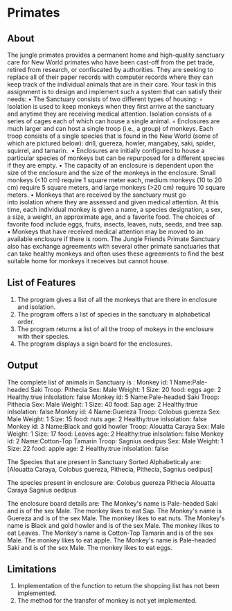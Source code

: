 # Primates 
## About
The jungle primates provides a permanent home and high-quality sanctuary care for New World primates who have been cast-off from the pet trade, retired from research, or confiscated by authorities. They are seeking to replace all of their paper records with computer records where they can keep track of the individual animals that are in their care. Your task in this assignment is to design and implement such a system that can satisfy their needs:
	•	The Sanctuary consists of two different types of housing:
	◦	Isolation is used to keep monkeys when they first arrive at the sanctuary and anytime they are receiving medical attention. Isolation consists of a series of cages each of which can house a single animal.
	◦	Enclosures are much larger and can host a single troop (i.e., a group) of monkeys. Each troop consists of a single species that is found in the New World (some of which are pictured below): drill, guereza, howler, mangabey, saki, spider, squirrel, and tamarin. 
	•	Enclosures are initially configured to house a particular species of monkeys but can be repurposed for a different species if they are empty.
	•	The capacity of an enclosure is dependent upon the size of the enclosure and the size of the monkeys in the enclosure. Small monkeys (<10 cm) require 1 square meter each, medium monkeys (10 to 20 cm) require 5 square meters, and large monkeys (>20 cm) require 10 square meters.
	•	Monkeys that are received by the sanctuary must go into isolation where they are assessed and given medical attention. At this time, each individual monkey is given a name, a species designation, a sex, a size, a weight, an approximate age, and a favorite food. The choices of favorite food include eggs, fruits, insects, leaves, nuts, seeds, and tree sap.
	•	Monkeys that have received medical attention may be moved to an available enclosure if there is room. The Jungle Friends Primate Sanctuary also has exchange agreements with several other primate sanctuaries that can take healthy monkeys and often uses these agreements to find the best suitable home for monkeys it receives but cannot house.
## List of Features
1. The program gives a list of all the monkeys that are there in enclosure and isolation.
2. The program offers a list of species in the sanctuary in alphabetical order.
3. The program returns a list of all the troop of mokeys in the enclosure with their species.
4. The program displays a sign board for the enclosures.

## Output
The complete list of animals in Sanctuary is :
Monkey id: 1 Name:Pale-headed Saki Troop: Pithecia Sex: Male Weight: 1 Size: 20 food: eggs age: 2 Healthy:true inIsolation: false
Monkey id: 5 Name:Pale-headed Saki Troop: Pithecia Sex: Male Weight: 1 Size: 40 food: Sap age: 2 Healthy:true inIsolation: false
Monkey id: 4 Name:Guereza Troop: Colobus guereza Sex: Male Weight: 1 Size: 15 food: nuts age: 2 Healthy:true inIsolation: false
Monkey id: 3 Name:Black and gold howler Troop: Alouatta Caraya Sex: Male Weight: 1 Size: 17 food: Leaves age: 2 Healthy:true inIsolation: false
Monkey id: 2 Name:Cotton-Top Tamarin Troop: Sagnius oedipus Sex: Male Weight: 1 Size: 22 food: apple age: 2 Healthy:true inIsolation: false

The Species that are present in Sanctuary Sorted Alphabeticaly are: 
[Alouatta Caraya, Colobus guereza, Pithecia, Pithecia, Sagnius oedipus]

The species present in enclosure are:
Colobus guereza
Pithecia
Alouatta Caraya
Sagnius oedipus

The enclosure board details are: 
The Monkey's name is Pale-headed Saki and is of the sex Male. The monkey likes to eat Sap.
The Monkey's name is Guereza and is of the sex Male. The monkey likes to eat nuts.
The Monkey's name is Black and gold howler and is of the sex Male. The monkey likes to eat Leaves.
The Monkey's name is Cotton-Top Tamarin and is of the sex Male. The monkey likes to eat apple.
The Monkey's name is Pale-headed Saki and is of the sex Male. The monkey likes to eat eggs.

## Limitations
1. Implementation of the function to return the shopping list has not been implemented.
2. The method for the transfer of monkey is not yet implemented.



